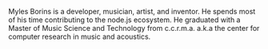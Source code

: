 Myles Borins is a developer, musician, artist, and inventor. He spends most of his time contributing to the node.js ecosystem. He graduated with a Master of Music Science and Technology from c.c.r.m.a. a.k.a the center for computer research in music and acoustics.
